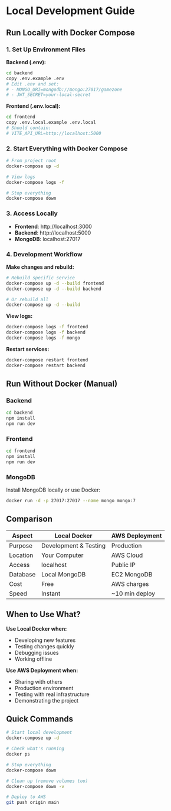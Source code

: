 # Local Development Guide

## Run Locally with Docker Compose

### 1. Set Up Environment Files

**Backend (.env):**
```bash
cd backend
copy .env.example .env
# Edit .env and set:
# - MONGO_URI=mongodb://mongo:27017/gamezone
# - JWT_SECRET=your-local-secret
```

**Frontend (.env.local):**
```bash
cd frontend
copy .env.local.example .env.local
# Should contain:
# VITE_API_URL=http://localhost:5000
```

### 2. Start Everything with Docker Compose

```bash
# From project root
docker-compose up -d

# View logs
docker-compose logs -f

# Stop everything
docker-compose down
```

### 3. Access Locally

- **Frontend**: http://localhost:3000
- **Backend**: http://localhost:5000
- **MongoDB**: localhost:27017

### 4. Development Workflow

**Make changes and rebuild:**
```bash
# Rebuild specific service
docker-compose up -d --build frontend
docker-compose up -d --build backend

# Or rebuild all
docker-compose up -d --build
```

**View logs:**
```bash
docker-compose logs -f frontend
docker-compose logs -f backend
docker-compose logs -f mongo
```

**Restart services:**
```bash
docker-compose restart frontend
docker-compose restart backend
```

## Run Without Docker (Manual)

### Backend
```bash
cd backend
npm install
npm run dev
```

### Frontend
```bash
cd frontend
npm install
npm run dev
```

### MongoDB
Install MongoDB locally or use Docker:
```bash
docker run -d -p 27017:27017 --name mongo mongo:7
```

## Comparison

| Aspect | Local Docker | AWS Deployment |
|--------|-------------|----------------|
| Purpose | Development & Testing | Production |
| Location | Your Computer | AWS Cloud |
| Access | localhost | Public IP |
| Database | Local MongoDB | EC2 MongoDB |
| Cost | Free | AWS charges |
| Speed | Instant | ~10 min deploy |

## When to Use What?

**Use Local Docker when:**
- Developing new features
- Testing changes quickly
- Debugging issues
- Working offline

**Use AWS Deployment when:**
- Sharing with others
- Production environment
- Testing with real infrastructure
- Demonstrating the project

## Quick Commands

```bash
# Start local development
docker-compose up -d

# Check what's running
docker ps

# Stop everything
docker-compose down

# Clean up (remove volumes too)
docker-compose down -v

# Deploy to AWS
git push origin main
```
